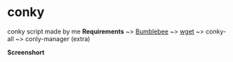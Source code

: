# conky
 conky script made by me
 **Requirements**
 ~> [Bumblebee](https://wiki.archlinux.org/index.php/bumblebee)
 ~> [wget](https://wiki.archlinux.org/index.php/Wget)
 ~> conky-all
 ~> conly-manager (extra)
 
 **Screenshort**
 
 

